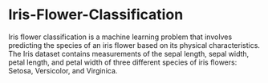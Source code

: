# Iris-Flower-Classification
Iris flower classification is a machine learning problem that involves predicting the species of an iris flower based on its physical characteristics. The Iris dataset contains measurements of the sepal length, sepal width, petal length, and petal width of three different species of iris flowers: Setosa, Versicolor, and Virginica.
